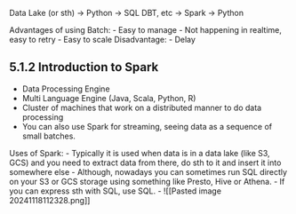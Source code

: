 
 Data Lake (or sth) -> Python -> SQL DBT, etc -> Spark -> Python

Advantages of using Batch:
	- Easy to manage
	- Not happening in realtime, easy to retry
	- Easy to scale
Disadvantage:
	-  Delay


## 5.1.2 Introduction to Spark

- Data Processing Engine
- Multi Language Engine (Java, Scala, Python, R)
- Cluster of machines that work on a distributed manner to do data processing
- You can also use Spark for streaming, seeing data as a sequence of small batches.

Uses of Spark:
	- Typically it is used when data is in a data lake (like S3, GCS) and you need to extract data from there, do sth to it and insert it into somewhere else
	- Although, nowadays you can sometimes run SQL directly on your S3 or GCS storage using something like Presto, Hive or Athena.
	- If you can express sth with SQL, use SQL. 
		- ![[Pasted image 20241118112328.png]]
	